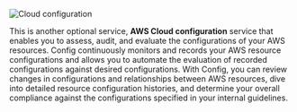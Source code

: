 ![Cloud configuration](https://em-proposal-assets.now.sh/public/png/cloud-configuration.png)

This is another optional service, **AWS Cloud configuration** service that enables you to assess, audit, and evaluate the configurations of your AWS resources. Config continuously monitors and records your AWS resource configurations and allows you to automate the evaluation of recorded configurations against desired configurations. With Config, you can review changes in configurations and relationships between AWS resources, dive into detailed resource configuration histories, and determine your overall compliance against the configurations specified in your internal guidelines.